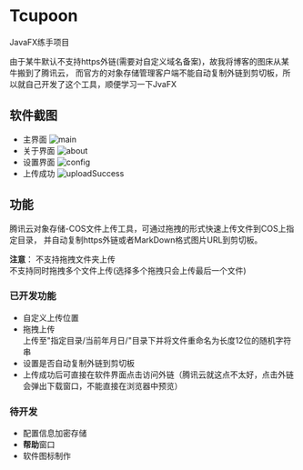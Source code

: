 # Tcupoon
JavaFX练手项目

由于某牛默认不支持https外链(需要对自定义域名备案)，故我将博客的图床从某牛搬到了腾讯云，
而官方的对象存储管理客户端不能自动复制外链到剪切板，所以就自己开发了这个工具，顺便学习一下JvaFX

## 软件截图
- 主界面
![main](https://blogfiles-1254091060.cos.ap-shanghai.myqcloud.com/Github/Tcupoon/20180521/WHKERbwLqck5.png)    
- 关于界面
![about](https://blogfiles-1254091060.cos.ap-shanghai.myqcloud.com/Github/Tcupoon/20180521/JniGA9yDTiO2.png)    
- 设置界面
![config](https://blogfiles-1254091060.cos.ap-shanghai.myqcloud.com/Github/Tcupoon/20180521/jiw56PrwQDtL.png)    
- 上传成功
![uploadSuccess](https://blogfiles-1254091060.cos.ap-shanghai.myqcloud.com/Github/Tcupoon/20180521/7BR8yEJGW85d.png)
## 功能
腾讯云对象存储-COS文件上传工具，可通过拖拽的形式快速上传文件到COS上指定目录，
并自动复制https外链或者MarkDown格式图片URL到剪切板。   
 
**注意**：
不支持拖拽文件夹上传    
不支持同时拖拽多个文件上传(选择多个拖拽只会上传最后一个文件)    
### 已开发功能
- 自定义上传位置
- 拖拽上传    
上传至"指定目录/当前年月日/"目录下并将文件重命名为长度12位的随机字符串
- 设置是否自动复制外链到剪切板
- 上传成功后可直接在软件界面点击访问外链（腾讯云就这点不太好，点击外链会弹出下载窗口，不能直接在浏览器中预览）

### 待开发
- 配置信息加密存储
- **帮助**窗口
- 软件图标制作
